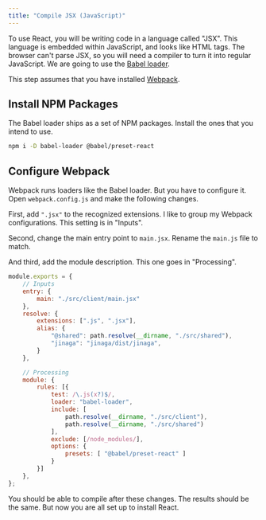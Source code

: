 ```yaml
---
title: "Compile JSX (JavaScript)"
---
```


To use React, you will be writing code in a language called "JSX".
This language is embedded within JavaScript, and looks like HTML tags.
The browser can't parse JSX, so you will need a compiler to turn it into regular JavaScript.
We are going to use the [Babel loader](https://webpack.js.org/loaders/babel-loader/).

This step assumes that you have installed [Webpack](../../client-side-steps/load-with-webpack-js/).

## Install NPM Packages

The Babel loader ships as a set of NPM packages.
Install the ones that you intend to use.

```bash
npm i -D babel-loader @babel/preset-react
```

## Configure Webpack

Webpack runs loaders like the Babel loader.
But you have to configure it.
Open `webpack.config.js` and make the following changes.

First, add `".jsx"` to the recognized extensions.
I like to group my Webpack configurations.
This setting is in "Inputs".

Second, change the main entry point to `main.jsx`.
Rename the `main.js` file to match.

And third, add the module description.
This one goes in "Processing".

```javascript
module.exports = {
    // Inputs
    entry: {
        main: "./src/client/main.jsx"
    },
    resolve: {
        extensions: [".js", ".jsx"],
        alias: {
            "@shared": path.resolve(__dirname, "./src/shared"),
            "jinaga": "jinaga/dist/jinaga",
        }
    },

    // Processing
    module: {
        rules: [{
            test: /\.js(x?)$/,
            loader: "babel-loader",
            include: [
                path.resolve(__dirname, "./src/client"),
                path.resolve(__dirname, "./src/shared")
            ],
            exclude: [/node_modules/],
            options: {
                presets: [ "@babel/preset-react" ]
            }
        }]
    },
};
```

You should be able to compile after these changes.
The results should be the same.
But now you are all set up to install React.